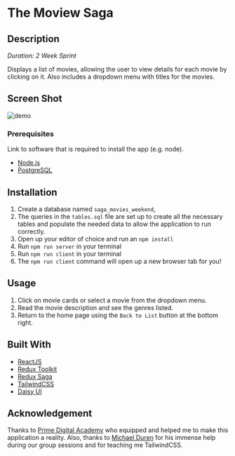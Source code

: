 # The Moview Saga

## Description

_Duration: 2 Week Sprint_

Displays a list of movies, allowing the user to view details for each movie by clicking on it. Also includes a dropdown menu with titles for the movies.

## Screen Shot

![demo](movie-sagas-demo.gif)

### Prerequisites

Link to software that is required to install the app (e.g. node).

- [Node.js](https://nodejs.org/en/)
- [PostgreSQL](https://www.postgresql.org/)

## Installation

1. Create a database named `saga_movies_weekend`,
2. The queries in the `tables.sql` file are set up to create all the necessary tables and populate the needed data to allow the application to run correctly.
3. Open up your editor of choice and run an `npm install`
4. Run `npm run server` in your terminal
5. Run `npm run client` in your terminal
6. The `npm run client` command will open up a new browser tab for you!

## Usage

1. Click on movie cards or select a movie from the dropdown menu.
2. Read the movie description and see the genres listed.
3. Return to the home page using the `Back to List` button at the bottom right.


## Built With

- [ReactJS](https://react.dev/)
- [Redux Toolkit](https://redux-toolkit.js.org/)
- [Redux Saga](https://redux-saga.js.org/)
- [TailwindCSS](https://tailwindcss.com/)
- [Daisy UI](https://daisyui.com/)

## Acknowledgement
Thanks to [Prime Digital Academy](www.primeacademy.io) who equipped and helped me to make this application a reality. Also, thanks to [Michael Duren](https://github.com/michael-duren) for his immense help during our group sessions and for teaching me TailwindCSS.
